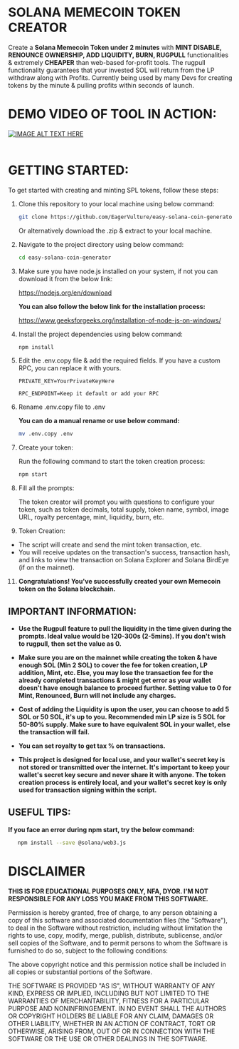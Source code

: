 # SOLANA MEMECOIN TOKEN CREATOR

Create a **Solana Memecoin Token under 2 minutes** with **MINT DISABLE, RENOUNCE OWNERSHIP, ADD LIQUIDITY, BURN, RUGPULL** functionalities & extremely **CHEAPER** than web-based for-profit tools. The rugpull functionality guarantees that your invested SOL will return from the LP withdraw along with Profits. Currently being used by many Devs for creating tokens by the minute & pulling profits within seconds of launch.

# DEMO VIDEO OF TOOL IN ACTION:
[![IMAGE ALT TEXT HERE](https://img.youtube.com/vi/JKis3ivf5wk/0.jpg)](https://www.youtube.com/watch?v=JKis3ivf5wk)
<br></br>
# GETTING STARTED:

To get started with creating and minting SPL tokens, follow these steps:
1. Clone this repository to your local machine using below command:

   ```bash
   git clone https://github.com/EagerVulture/easy-solana-coin-generator.git
   ```
   Or alternatively download the .zip & extract to your local machine.

2. Navigate to the project directory using below command:

   ```bash
   cd easy-solana-coin-generator
   ```
3. Make sure you have node.js installed on your system, if not you can download it from the below link:

   https://nodejs.org/en/download

   **You can also follow the below link for the installation process:**

   https://www.geeksforgeeks.org/installation-of-node-js-on-windows/

4. Install the project dependencies using below command:

   ```bash
   npm install
   ```
5. Edit the .env.copy file & add the required fields. If you have a custom RPC, you can replace it with yours.

    ``PRIVATE_KEY=YourPrivateKeyHere``

    ``RPC_ENDPOINT=Keep it default or add your RPC``
6. Rename .env.copy file to .env
   
   **You can do a manual rename or use below command:**

   ```bash
   mv .env.copy .env
   ```
8. Create your token:

   Run the following command to start the token creation process:

   ```bash
   npm start
   ```
9. Fill all the prompts:

   The token creator will prompt you with questions to configure your token, such as token decimals, total supply, token name, symbol, image URL, royalty percentage, mint, liquidity, burn, etc.

11. Token Creation:

   - The script will create and send the mint token transaction, etc.
   - You will receive updates on the transaction's success, transaction hash, and links to view the transaction on Solana Explorer and Solana BirdEye (if on the mainnet).

11. **Congratulations! You've successfully created your own Memecoin token on the Solana blockchain.**

## IMPORTANT INFORMATION:

- **Use the Rugpull feature to pull the liquidity in the time given during the prompts. Ideal value would be 120-300s (2-5mins). If you don't wish to rugpull, then set the value as 0.**

- **Make sure you are on the mainnet while creating the token & have enough SOL (Min 2 SOL) to cover the fee for token creation, LP addition, Mint, etc. Else, you may lose the transaction fee for the already completed transactions & might get error as your wallet doesn't have enough balance to proceed further. Setting value to 0 for Mint, Renounced, Burn will not include any charges.** 

- **Cost of adding the Liquidity is upon the user, you can choose to add 5 SOL or 50 SOL, it's up to you. Recommended min LP size is 5 SOL for 50-80% supply. Make sure to have equivalent SOL in your wallet, else the transaction will fail.**

- **You can set royalty to get tax % on transactions.**

- **This project is designed for local use, and your wallet's secret key is not stored or transmitted over the internet. It's important to keep your wallet's secret key secure and never share it with anyone. The token creation process is entirely local, and your wallet's secret key is only used for transaction signing within the script.**

## USEFUL TIPS:

**If you face an error during npm start, try the below command:**

```bash
   npm install --save @solana/web3.js
   ```

# DISCLAIMER

**THIS IS FOR EDUCATIONAL PURPOSES ONLY, NFA, DYOR. I'M NOT RESPONSIBLE FOR ANY LOSS YOU MAKE FROM THIS SOFTWARE.**

Permission is hereby granted, free of charge, to any person obtaining a copy
of this software and associated documentation files (the "Software"), to deal
in the Software without restriction, including without limitation the rights
to use, copy, modify, merge, publish, distribute, sublicense, and/or sell
copies of the Software, and to permit persons to whom the Software is
furnished to do so, subject to the following conditions:

The above copyright notice and this permission notice shall be included in all
copies or substantial portions of the Software.

THE SOFTWARE IS PROVIDED "AS IS", WITHOUT WARRANTY OF ANY KIND, EXPRESS OR
IMPLIED, INCLUDING BUT NOT LIMITED TO THE WARRANTIES OF MERCHANTABILITY,
FITNESS FOR A PARTICULAR PURPOSE AND NONINFRINGEMENT. IN NO EVENT SHALL THE
AUTHORS OR COPYRIGHT HOLDERS BE LIABLE FOR ANY CLAIM, DAMAGES OR OTHER
LIABILITY, WHETHER IN AN ACTION OF CONTRACT, TORT OR OTHERWISE, ARISING FROM,
OUT OF OR IN CONNECTION WITH THE SOFTWARE OR THE USE OR OTHER DEALINGS IN THE
SOFTWARE.
